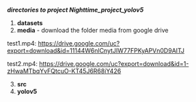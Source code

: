 _**directories to project Nighttime_project_yolov5**_

1. **datasets**
2. **media** - download the folder media from google drive 

test1.mp4: https://drive.google.com/uc?export=download&id=11144W6nlCnytJIW77FPKyAPVn0D9AITJ

test2.mp4: https://drive.google.com/uc?export=download&id=1-zHwaMTbqYvFQtcuO-KT45J6R68iY426

3. **src**
4. **yolov5** 
